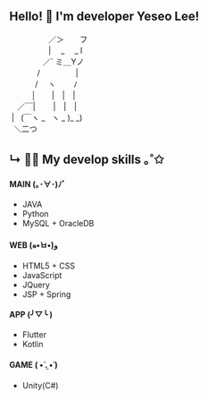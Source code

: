 ## Hello! 🐹 I'm developer Yeseo Lee! 

 　　　　　／＞　　フ  
　　　　　| 　_　 _ l  
　 　　　／` ミ＿Yノ  
　　 　 /　　　 　 |  
　　　 /　 ヽ　　 ﾉ   
 &nbsp;&nbsp;&nbsp;&nbsp;&nbsp;&nbsp;&nbsp; &nbsp; │　　|　|　|   
　／￣|　　 |　|　|  
 &nbsp;|&nbsp;&nbsp;&nbsp;(￣ヽ _ &nbsp;&nbsp;ヽ _ )_ _)   
&nbsp;  ＼二つ  
  

## ↳ 👩‍💻 My develop skills ｡˚✩

#### MAIN (｡･∀･)ﾉﾞ
- JAVA
- Python
- MySQL + OracleDB

#### WEB (๑•̀ㅂ•́)و
- HTML5 + CSS
- JavaScript
- JQuery
- JSP + Spring

#### APP (╯▽╰ )
- Flutter
- Kotlin

#### GAME ( •̀ .̫ •́ )
- Unity(C#)  



